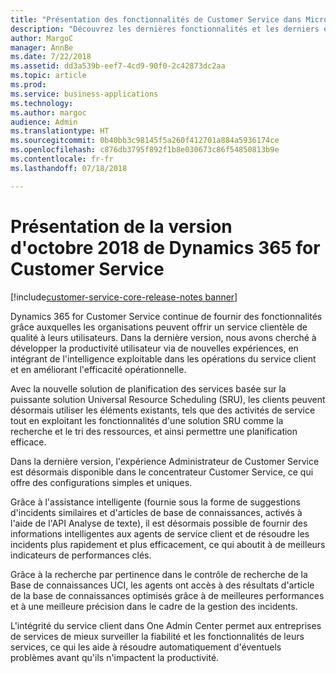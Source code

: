 ```yaml
---
title: "Présentation des fonctionnalités de Customer Service dans Microsoft Dynamics 365"
description: "Découvrez les dernières fonctionnalités et les derniers engagements dans les zones principales de Customer Service dans Dynamics 365"
author: MargoC
manager: AnnBe
ms.date: 7/22/2018
ms.assetid: dd3a539b-eef7-4cd9-90f0-2c42873dc2aa
ms.topic: article
ms.prod: 
ms.service: business-applications
ms.technology: 
ms.author: margoc
audience: Admin
ms.translationtype: HT
ms.sourcegitcommit: 0b40bb3c98145f5a260f412701a884a5936174ce
ms.openlocfilehash: c876db3795f892f1b8e030673c86f54850813b9e
ms.contentlocale: fr-fr
ms.lasthandoff: 07/18/2018

---
```

# <a name="overview-of-dynamics-365-for-customer-service-october-18-release"></a>Présentation de la version d'octobre 2018 de Dynamics 365 for Customer Service

[!include[customer-service-core-release-notes banner](../../includes/customer-service-core-release-notes.md)]




Dynamics 365 for Customer Service continue de fournir des fonctionnalités grâce auxquelles les organisations peuvent offrir un service clientèle de qualité à leurs utilisateurs. Dans la dernière version, nous avons cherché à développer la productivité utilisateur via de nouvelles expériences, en intégrant de l'intelligence exploitable dans les opérations du service client et en améliorant l'efficacité opérationnelle.

Avec la nouvelle solution de planification des services basée sur la puissante solution Universal Resource Scheduling (SRU), les clients peuvent désormais utiliser les éléments existants, tels que des activités de service tout en exploitant les fonctionnalités d'une solution SRU comme la recherche et le tri des ressources, et ainsi permettre une planification efficace. 

Dans la dernière version, l'expérience Administrateur de Customer Service est désormais disponible dans le concentrateur Customer Service, ce qui offre des configurations simples et uniques. 

Grâce à l'assistance intelligente (fournie sous la forme de suggestions d'incidents similaires et d'articles de base de connaissances, activés à l'aide de l'API Analyse de texte), il est désormais possible de fournir des informations intelligentes aux agents de service client et de résoudre les incidents plus rapidement et plus efficacement, ce qui aboutit à de meilleurs indicateurs de performances clés.

Grâce à la recherche par pertinence dans le contrôle de recherche de la Base de connaissances UCI, les agents ont accès à des résultats d'article de la base de connaissances optimisés grâce à de meilleures performances et à une meilleure précision dans le cadre de la gestion des incidents. 

L'intégrité du service client dans One Admin Center permet aux entreprises de services de mieux surveiller la fiabilité et les fonctionnalités de leurs services, ce qui les aide à résoudre automatiquement d'éventuels problèmes avant qu'ils n'impactent la productivité.


